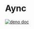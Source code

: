 # Aync

[![deno doc](https://doc.deno.land/badge.svg)](https://doc.deno.land/https/deno.land/x/stdx/async/mod.ts)
